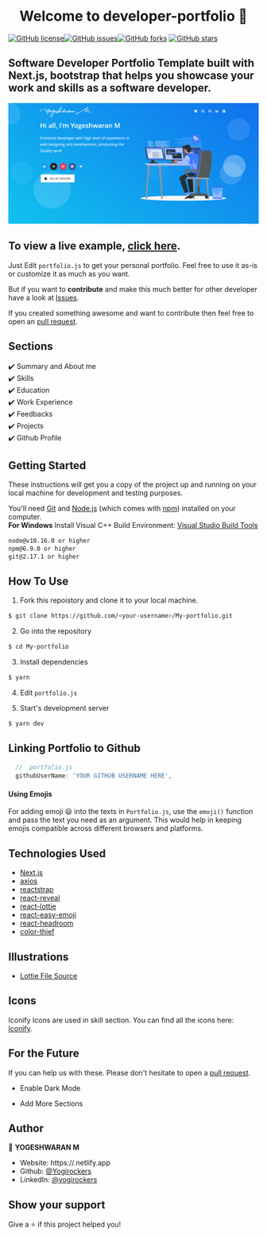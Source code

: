 <h1 align="center">Welcome to developer-portfolio 👋</h1>
<a href="https://github.com/Yogirockers/My-portfolio/blob/main/LICENSE"><img alt="GitHub license" src="https://img.shields.io/github/license/Yogirockers/My-portfolio"></a><a href="https://github.com/Yogirockers/My-portfolio/issues"><img alt="GitHub issues" src="https://img.shields.io/github/issues/Yogirockers/My-portfolio"></a><a href="https://github.com/Yogirockers/My-portfolio/network"><img alt="GitHub forks" src="https://img.shields.io/github/forks/Yogirockers/My-portfolio"></a> <a href="https://github.com/Yogirockers/My-portfolio/stargazers"><img alt="GitHub stars" src="https://img.shields.io/github/stars/Yogirockers/My-portfolio"></a>

## Software Developer Portfolio Template built with Next.js, bootstrap that helps you showcase your work and skills as a software developer.

<p align="center">
  <kbd>
    <img src="https://github.com/Yogirockers/My-portfolio/blob/main/picture.png?raw=true"></img>
  </kbd>
</p>

## To view a live example, **[click here](https://Yogi.vercel.app/)**.

Just Edit `portfolio.js` to get your personal portfolio. Feel free to use it as-is or customize it as much as you want.

But if you want to **contribute** and make this much better for other developer have a look at [Issues](https://github.com/Yogirockers/My-portfolio/issues).

If you created something awesome and want to contribute then feel free to open an [pull request](https://github.com/Yogirockers/developer-portfolio/pulls).


## Sections

✔️ Summary and About me\
✔️ Skills\
✔️ Education\
✔️ Work Experience\
✔️ Feedbacks\
✔️ Projects\
✔️ Github Profile

## Getting Started

These instructions will get you a copy of the project up and running on your local machine for development and testing purposes.

You'll need [Git](https://git-scm.com) and [Node.js](https://nodejs.org/en/download/) (which comes with [npm](http://npmjs.com)) installed on your computer.
<br>
**For Windows** Install Visual C++ Build Environment: [Visual Studio Build Tools](https://visualstudio.microsoft.com/thank-you-downloading-visual-studio/?sku=BuildTools)

```
node@v10.16.0 or higher
npm@6.9.0 or higher
git@2.17.1 or higher
```

## How To Use

1. Fork this repoistory and clone it to your local machine.
```bash
$ git clone https://github.com/<your-username>/My-portfolio.git
``` 
2. Go into the repository
```bash
$ cd My-portfolio
```

3. Install dependencies
```bash
$ yarn
```

4. Edit `portfolio.js`

5. Start's development server
```bash
$ yarn dev
```

## Linking Portfolio to Github

```javascript
  //  portfolio.js
  githubUserName: 'YOUR GITHUB USERNAME HERE',
```

#### Using Emojis

For adding emoji 😃 into the texts in `Portfolio.js`, use the `emoji()` function and pass the text you need as an argument. This would help in keeping emojis compatible across different browsers and platforms.

## Technologies Used

-   [Next.js](https://nextjs.org/)
-   [axios](https://www.npmjs.com/package/axios)
-   [reactstrap](https://reactstrap.github.io/)
-   [react-reveal](https://www.react-reveal.com/)
-   [react-lottie](https://www.npmjs.com/package/react-lottie)
-   [react-easy-emoji](https://github.com/appfigures/react-easy-emoji)
-   [react-headroom](https://github.com/KyleAMathews/react-headroom)
-   [color-thief](https://github.com/lokesh/color-thief)

## Illustrations

-   [Lottie File Source](https://lottiefiles.com)

## Icons
Iconify Icons are used in skill section. You can find all the icons here: [Iconify](https://icon-sets.iconify.design/).

## For the Future

If you can help us with these. Please don't hesitate to open a [pull request](https://github.com/Yogirockers/My-portfolio/pulls).

-   Enable Dark Mode

-   Add More Sections

## Author

👤 **YOGESHWARAN M**

-   Website: https://.netlify.app
-   Github: [@Yogirockers](https://github.com/Yogirockers)
-   LinkedIn: [@yogirockers](https://linkedin.com/in/)

## Show your support

Give a ⭐️ if this project helped you!
